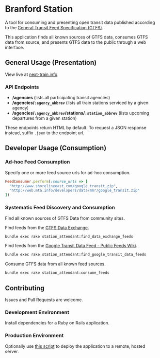 # Branford Station

A tool for consuming and presenting open transit data published according to the [General Transit Feed Specification (GTFS)](https://developers.google.com/transit/gtfs/).

This application
 finds all known sources of GTFS data,
 consumes GTFS data from source,
 and presents GTFS data to the public through a web interface.

## General Usage (Presentation)

View live at [next-train.info](http://next-train.info).

### API Endpoints

 + **/agencies** (lists all participating transit agencies)
 + **/agencies/`:agency_abbrev`** (lists all train stations serviced by a given agency)
 + **/agencies/`:agency_abbrev`/stations/`:station_abbrev`** (lists upcoming departures from a given station)

These endpoints return HTML by default. To request a JSON response instead, suffix `.json` to the endpoint url.

## Developer Usage (Consumption)

### Ad-hoc Feed Consumption

Specify one or more feed source urls for ad-hoc consumption.
```` rb
FeedConsumer.perform(:source_urls => [
  "http://www.shorelineeast.com/google_transit.zip",
  "http://web.mta.info/developers/data/mnr/google_transit.zip"
])
````

### Systematic Feed Discovery and Consumption

Find all known sources of GTFS Data from community sites.

Find feeds from the [GTFS Data Exchange](http://www.gtfs-data-exchange.com/).
```` sh
bundle exec rake station_attendant:find_data_exchange_feeds
````

Find feeds from the [Google Transit Data Feed - Public Feeds Wiki](https://code.google.com/p/googletransitdatafeed/wiki/PublicFeeds).
```` sh
bundle exec rake station_attendant:find_google_transit_data_feeds
````

Consume GTFS data from all known feed sources.
``` sh
bundle exec rake station_attendant:consume_feeds
```

## Contributing

Issues and Pull Requests are welcome.

### Development Environment

Install dependencies for a Ruby on Rails application.

### Production Environment

Optionally use [this script](https://github.com/s2t2/trailmix-solo) to deploy the application to a remote, hosted server.
